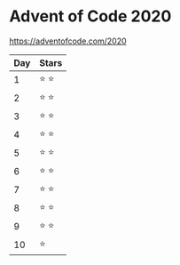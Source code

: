 # Advent of Code 2020

https://adventofcode.com/2020


Day | Stars
----|----
  1 | &#x2B50; &#x2B50;
  2 | &#x2B50; &#x2B50;
  3 | &#x2B50; &#x2B50;
  4 | &#x2B50; &#x2B50;
  5 | &#x2B50; &#x2B50;
  6 | &#x2B50; &#x2B50;
  7 | &#x2B50; &#x2B50;
  8 | &#x2B50; &#x2B50;
  9 | &#x2B50; &#x2B50;
  10| &#x2B50;
